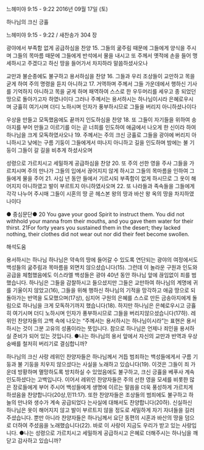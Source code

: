느헤미야 9:15 - 9:22 
2016년 09월 17일 (토)

하나님의 크신 긍휼



느헤미야 9:15 - 9:22 / 새찬송가 304 장


광야에서 부족함 없게 공급하심을 찬양
15. 그들의 굶주림 때문에 그들에게 양식을 주시며 그들의 목마름 때문에 그들에게 반석에서 물을 내시고 또 주께서 옛적에 손을 들어 맹세하시고 주겠다고 하신 땅을 들어가서 차지하라 말씀하셨사오나 

교만과 불순종에도 불구하고 용서하심을 찬양
16. 그들과 우리 조상들이 교만하고 목을 굳게 하여 주의 명령을 듣지 아니하고 
17. 거역하며 주께서 그들 가운데에서 행하신 기사를 기억하지 아니하고 목을 굳게 하며 패역하여 스스로 한 우두머리를 세우고 종 되었던 땅으로 돌아가고자 하였나이다 그러나 주께서는 용서하시는 하나님이시라 은혜로우시며 긍휼히 여기시며 더디 노하시며 인자가 풍부하시므로 그들을 버리지 아니하셨나이다 

우상을 만들고 모독했음에도 끝까지 인도하심을 찬양
18. 또 그들이 자기들을 위하여 송아지를 부어 만들고 이르기를 이는 곧 너희를 인도하여 애굽에서 나오게 한 신이라 하여 하나님을 크게 모독하였사오나 
19. 주께서는 주의 크신 긍휼로 그들을 광야에 버리지 아니하시고 낮에는 구름 기둥이 그들에게서 떠나지 아니하고 길을 인도하며 밤에는 불 기둥이 그들이 갈 길을 비추게 하셨사오며 

성령으로 가르치시고 세밀하게 공급하심을 찬양
20. 또 주의 선한 영을 주사 그들을 가르치시며 주의 만나가 그들의 입에서 끊어지지 않게 하시고 그들의 목마름을 인하여 그들에게 물을 주어 
21. 사십 년 동안 들에서 기르시되 부족함이 없게 하시므로 그 옷이 해어지지 아니하였고 발이 부르트지 아니하였사오며 
22. 또 나라들과 족속들을 그들에게 각각 나누어 주시매 그들이 시혼의 땅 곧 헤스본 왕의 땅과 바산 왕 옥의 땅을 차지하였나이다

● 중심문단● 20 You gave your good Spirit to instruct them. You did not withhold your manna from their mouths, and you gave them water for their thirst. 21For forty years you sustained them in the desert; they lacked nothing, their clothes did not wear out nor did their feet become swollen.

해석도움





용서하시는 하나님
하나님은 약속의 땅에 들어갈 수 있도록 연단되는 광야의 여정에서도 백성들의 굶주림과 목마름을 외면치 않으셨습니다(15). 그런데 이 놀라운 구원과 인도와 공급을 체험했음에도 이스라엘 백성들은 광야 40년 동안 하나님 앞에 끊임없이 죄를 범했습니다. 하나님은 그들을 감찰하시고 들으셨지만 그들은 교만하여 하나님의 계명에 귀를 기울이지 않았고(16), 그들을 위해 행하신 하나님의 기적을 망각하고 애굽 땅으로 되돌아가는 반역을 도모했으며(17상), 심지어 구원의 은혜를 스스로 만든 금송아지에게 돌림으로 하나님을 크게 모독하기까지 했습니다(18). 하지만 하나님은 은혜로우시고 긍휼히 여기시며 더디 노하시며 인자가 풍부하시므로 그들을 버리지않으셨습니다(17하). 레위인 찬양자들의 고백 속에 나오는 “주께서는 용서하시는 하나님이시라”는 표현은 용서하시는 것이 그분 고유의 성품이라는 뜻입니다. 참으로 하나님은 언제나 죄인을 용서하실 준비가 되어 있는 것입니다.
●나는 하나님의 용서 앞에서 자신의 교만과 반역과 우상숭배를 철저히 버리기로 결심합니까?

하나님의 크신 사랑
레위인 찬양자들은 하나님께서 거듭 범죄하는 백성들에게서 구름 기둥과 불 기둥을 치우지 않으셨다는 사실을 노래하고 있습니다(19). 이것은 그들이 죄 가운데 방황하며 멸망하도록 방치하실 수 있었음에도 불구하고, 크신 긍휼을 베푸사 계속 인도하셨다는 고백입니다. 이어서 레위인 찬양자들은 주의 선한 영을 모세를 비롯한 많은 장로들에게 부어 주시어 백성들에게 생명에 이르는 말씀을 더욱 풍성하게 가르치게 하셨음을 찬양합니다(20상,민11:17). 또한 찬양자들은 조상들의 범죄에도 불구하고 하늘의 만나와 생수가 계속 공급되었다 는사실에 대해서도 찬양합니다(20하). 신실하신 하나님은 옷이 해어지지 않고 발이 부르트지 않을 정도로 세밀하게 자기 자녀들을 길러주셨습니다. 뿐만 아니라 찬양자들은 하나님께서 요단 동편의 시혼과 바산의 땅을 덤으로 더하여 주셨음을 노래했습니다(22). 바로 이 사랑이 지금도 우리가 받고 있는 사랑입니다.
●나는 성령으로 가르치시고 세밀하게 공급하시고 은혜로 더해주시는 하나님을 깨닫고 감사하고 있습니까?